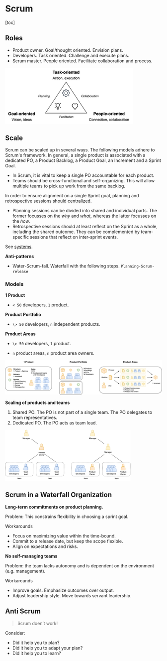 # Scrum

[toc]

## Roles

- Product owner. Goal/thought oriented. Envision plans.
- Developers. Task oriented. Challenge and execute plans.
- Scrum master. People oriented. Facilitate collaboration and process.



<img src="../img/triangle-goal-people-tasks.png" alt="triangle-goal-people-tasks" style="zoom:40%;" />

## Scale

Scrum can be scaled up in several ways. The following models adhere to Scrum's framework. In general, a single product is associated with a dedicated PO, a Product Backlog, a Product Goal, an Increment and a Sprint Goal.

- In Scrum, it is vital to keep a single PO accountable for each product.
- Teams should be cross-functional and self-organizing. This will allow multiple teams to pick up work from the same backlog.



In order to ensure alignment on a single Sprint goal, planning and retrospective sessions should centralized. 

- Planning sessions can be divided into shared and individual parts. The former focusses on the *why* and *what*, whereas the latter focusses on the *how*.
- Retrospective sessions should at least reflect on the Sprint as a whole, including the shared outcome. They can be complemented by team-specific sessions that reflect on inter-sprint events.

See [systems](../systems/structure.md).



**Anti-patterns**

- Water-Scrum-fall. Waterfall with the following steps. `Planning-Scrum-release`



### Models

**1 Product**

- `< 50` developers, `1` product.

**Product Portfolio**

- `\> 50` developers, `n` independent products.

**Product Areas**

- `\> 50` developers, `1` product.

- `n` product areas,  `n` product area owners.



![scrum-scaling](../img/scrum-scaling.png)



**Scaling of products and teams**

1. Shared PO. The PO is not part of a single team. The PO delegates to team representatives.
2. Dedicated PO. The PO acts as team lead.

<img src="../img/scrum-product-teams.png" alt="scrum-product-teams" style="width:80%;" />



## Scrum in a Waterfall Organization

**Long-term commitments on product planning.**

Problem: This constrains flexibility in choosing a sprint goal.

Workarounds

- Focus on maximizing value within the time-bound.
- Commit to a release date, but keep the scope flexible.
- Align on expectations and risks.



**No self-managing teams**

Problem: the team lacks autonomy and is dependent on the environment (e.g. management).

Workarounds

- Improve goals. Emphasize outcomes over output.
- Adjust leadership style. Move towards servant leadership.



## Anti Scrum

>  Scrum doen’t work!

Consider:

- Did it help you to plan?
- Did it help you to adapt your plan?
- Did it help you to learn?
